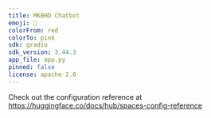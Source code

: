 ```yaml
---
title: MKBHD Chatbot
emoji: 🐠
colorFrom: red
colorTo: pink
sdk: gradio
sdk_version: 3.44.3
app_file: app.py
pinned: false
license: apache-2.0
---
```


Check out the configuration reference at https://huggingface.co/docs/hub/spaces-config-reference
